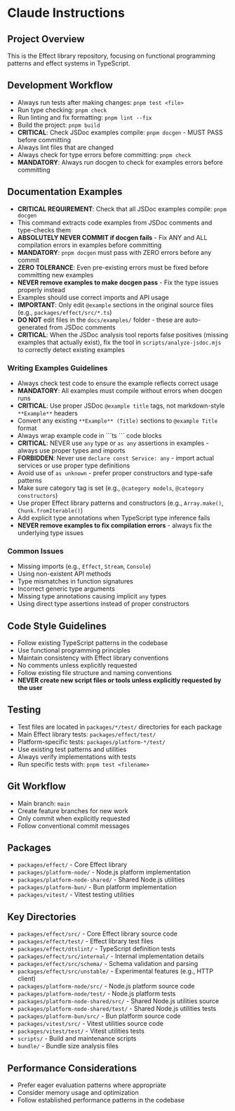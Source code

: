 # Claude Instructions

## Project Overview
This is the Effect library repository, focusing on functional programming patterns and effect systems in TypeScript.

## Development Workflow
- Always run tests after making changes: `pnpm test <file>`
- Run type checking: `pnpm check`
- Run linting and fix formatting: `pnpm lint --fix`
- Build the project: `pnpm build`
- **CRITICAL**: Check JSDoc examples compile: `pnpm docgen` - MUST PASS before committing
- Always lint files that are changed
- Always check for type errors before committing: `pnpm check`
- **MANDATORY**: Always run docgen to check for examples errors before committing

## Documentation Examples
- **CRITICAL REQUIREMENT**: Check that all JSDoc examples compile: `pnpm docgen`
- This command extracts code examples from JSDoc comments and type-checks them
- **ABSOLUTELY NEVER COMMIT if docgen fails** - Fix ANY and ALL compilation errors in examples before committing
- **MANDATORY**: `pnpm docgen` must pass with ZERO errors before any commit
- **ZERO TOLERANCE**: Even pre-existing errors must be fixed before committing new examples
- **NEVER remove examples to make docgen pass** - Fix the type issues properly instead
- Examples should use correct imports and API usage
- **IMPORTANT**: Only edit `@example` sections in the original source files (e.g., `packages/effect/src/*.ts`)
- **DO NOT** edit files in the `docs/examples/` folder - these are auto-generated from JSDoc comments
- **CRITICAL**: When the JSDoc analysis tool reports false positives (missing examples that actually exist), fix the tool in `scripts/analyze-jsdoc.mjs` to correctly detect existing examples

### Writing Examples Guidelines
- Always check test code to ensure the example reflects correct usage
- **MANDATORY**: All examples must compile without errors when docgen runs
- **CRITICAL**: Use proper JSDoc `@example title` tags, not markdown-style `**Example**` headers
- Convert any existing `**Example** (Title)` sections to `@example Title` format
- Always wrap example code in \`\`\`ts \`\`\` code blocks
- **CRITICAL**: NEVER use `any` type or `as any` assertions in examples - always use proper types and imports
- **FORBIDDEN**: Never use `declare const Service: any` - import actual services or use proper type definitions
- Avoid use of `as unknown` - prefer proper constructors and type-safe patterns
- Make sure category tag is set (e.g., `@category models`, `@category constructors`)
- Use proper Effect library patterns and constructors (e.g., `Array.make()`, `Chunk.fromIterable()`)
- Add explicit type annotations when TypeScript type inference fails
- **NEVER remove examples to fix compilation errors** - always fix the underlying type issues

### Common Issues
- Missing imports (e.g., `Effect`, `Stream`, `Console`)
- Using non-existent API methods
- Type mismatches in function signatures
- Incorrect generic type arguments
- Missing type annotations causing implicit `any` types
- Using direct type assertions instead of proper constructors

## Code Style Guidelines
- Follow existing TypeScript patterns in the codebase
- Use functional programming principles
- Maintain consistency with Effect library conventions
- No comments unless explicitly requested
- Follow existing file structure and naming conventions
- **NEVER create new script files or tools unless explicitly requested by the user**

## Testing
- Test files are located in `packages/*/test/` directories for each package
- Main Effect library tests: `packages/effect/test/`
- Platform-specific tests: `packages/platform-*/test/`
- Use existing test patterns and utilities
- Always verify implementations with tests
- Run specific tests with: `pnpm test <filename>`

## Git Workflow
- Main branch: `main`
- Create feature branches for new work
- Only commit when explicitly requested
- Follow conventional commit messages

## Packages
- `packages/effect/` - Core Effect library
- `packages/platform-node/` - Node.js platform implementation
- `packages/platform-node-shared/` - Shared Node.js utilities
- `packages/platform-bun/` - Bun platform implementation
- `packages/vitest/` - Vitest testing utilities

## Key Directories
- `packages/effect/src/` - Core Effect library source code
- `packages/effect/test/` - Effect library test files
- `packages/effect/dtslint/` - TypeScript definition tests
- `packages/effect/src/internal/` - Internal implementation details
- `packages/effect/src/schema/` - Schema validation and parsing
- `packages/effect/src/unstable/` - Experimental features (e.g., HTTP client)
- `packages/platform-node/src/` - Node.js platform source code
- `packages/platform-node/test/` - Node.js platform tests
- `packages/platform-node-shared/src/` - Shared Node.js utilities source
- `packages/platform-node-shared/test/` - Shared Node.js utilities tests
- `packages/platform-bun/src/` - Bun platform source code
- `packages/vitest/src/` - Vitest utilities source code
- `packages/vitest/test/` - Vitest utilities tests
- `scripts/` - Build and maintenance scripts
- `bundle/` - Bundle size analysis files

## Performance Considerations
- Prefer eager evaluation patterns where appropriate
- Consider memory usage and optimization
- Follow established performance patterns in the codebase